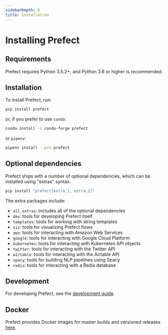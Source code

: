 ```yaml
---
sidebarDepth: 0
title: Installation
---
```


# Installing Prefect

## Requirements

Prefect requires Python 3.5.2+, and Python 3.6 or higher is recommended.

## Installation

To install Prefect, run:

```bash
pip install prefect
```

or, if you prefer to use `conda`:

```bash
conda install -c conda-forge prefect
```

or `pipenv`:

```bash
pipenv install --pre prefect
```

## Optional dependencies

Prefect ships with a number of optional dependencies, which can be installed using "extras" syntax:

```bash
pip install "prefect[extra_1, extra_2]"
```

The extra packages include:

- `all_extras`: includes all of the optional dependencies
- `dev`: tools for developing Prefect itself
- `templates`: tools for working with string templates
- `viz`: tools for visualizing Prefect flows
- `aws`: tools for interacting with Amazon Web Services
- `google`: tools for interacting with Google Cloud Platform
- `kubernetes`: tools for interacting with Kubernetes API objects
- `twitter`: tools for interacting with the Twitter API
- `airtable`: tools for interacting with the Airtable API
- `spacy`: tools for building NLP pipelines using Spacy
- `redis`: tools for interacting with a Redis database

## Development

For developing Prefect, see the [development guide](../development/overview.md).

## Docker

Prefect provides Docker images for master builds and versioned releases [here](https://hub.docker.com/r/prefecthq/prefect).
